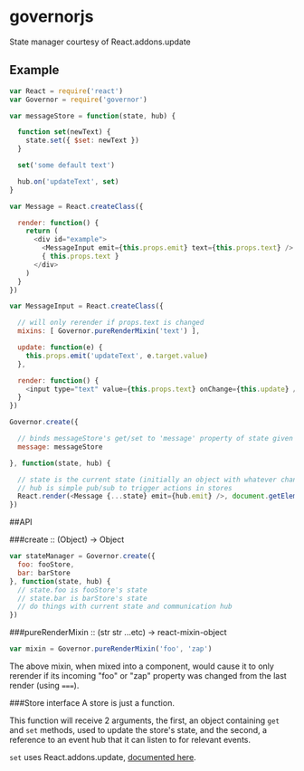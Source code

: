 # governorjs
State manager courtesy of React.addons.update

## Example
```javascript
var React = require('react')
var Governor = require('governor')

var messageStore = function(state, hub) {

  function set(newText) { 
    state.set({ $set: newText }) 
  }

  set('some default text')

  hub.on('updateText', set)
}

var Message = React.createClass({

  render: function() {
    return (
      <div id="example">
        <MessageInput emit={this.props.emit} text={this.props.text} />
        { this.props.text }
      </div>
    )
  }
})

var MessageInput = React.createClass({

  // will only rerender if props.text is changed
  mixins: [ Governor.pureRenderMixin('text') ],

  update: function(e) {
    this.props.emit('updateText', e.target.value)
  },

  render: function() {
    <input type="text" value={this.props.text} onChange={this.update} />
  }
})

Governor.create({

  // binds messageStore's get/set to 'message' property of state given to below callback
  message: messageStore

}, function(state, hub) {

  // state is the current state (initially an object with whatever changes the above stores make
  // hub is simple pub/sub to trigger actions in stores
  React.render(<Message {...state} emit={hub.emit} />, document.getElementById('message'))
})
```

##API

###create :: (Object) -> Object
```javascript
var stateManager = Governor.create({
  foo: fooStore,
  bar: barStore
}, function(state, hub) {
  // state.foo is fooStore's state
  // state.bar is barStore's state
  // do things with current state and communication hub
})
```

###pureRenderMixin :: (str str ...etc) -> react-mixin-object
```javascript
var mixin = Governor.pureRenderMixin('foo', 'zap')
```
The above mixin, when mixed into a component, would cause it to only rerender if its incoming "foo" or "zap" property was changed from the last render (using ```===```).

###Store interface
A store is just a function.

This function will receive 2 arguments, the first, an object containing ```get``` and ```set``` methods, used to update the store's state, and the second, a reference to an event hub that it can listen to for relevant events.

  ```set``` uses React.addons.update, [documented here](http://facebook.github.io/react/docs/update.html).
